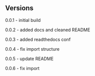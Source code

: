 ## Versions

0.0.1 - initial build

0.0.2 - added docs and cleaned README

0.0.3 - added readthedocs conf

0.0.4 - fix import structure

0.0.5 - update README

0.0.6 - fix import